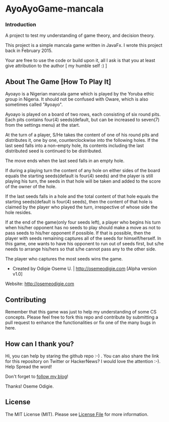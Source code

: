 # AyoAyoGame-mancala

### Introduction
A project to test my understanding of game theory, and decision theory.

This project is a simple mancala game written in JavaFx. I wrote this project back in February 2015.

Your are free to use the code or build upon it, all I ask is that you at least give attribution to the author [ my humble self :) ]



## About The Game [How To Play It]

Ayoayo is a Nigerian mancala game which is played by the Yoruba ethic group in Nigeria. It should not be confused with Oware, which is also sometimes called "Ayoayo".

Ayoayo is played on a board of two rows, each consisting of six round pits. Each pits contains four(4) seeds(default, but can be increased to seven(7) from the settings menu) at the start.

At the turn of a player, S/He takes the content of one of his round pits and distributes it, one by one, counterclockwise into the following holes. If the last seed falls into a non-empty hole, its contents including the last distributed seed is continued to be distributed.

The move ends when the last seed falls in an empty hole.

If during a playing turn the content of any hole on either sides of the board equals the starting seeds(default is four(4) seeds) and the player is still playing his turn, the seeds in that hole will be taken and added to the score of the owner of the hole.

If the last seeds falls in a hole and the total content of that hole equals the starting seeds(default is four(4) seeds), then the content of that hole is claimed by the player who played the turn, irrespective of whose side the hole resides.

If at the end of the game(only four seeds left), a player who begins his turn when his/her opponent has no seeds to play should make a move as not to pass seeds to his/her opponent if possible. If that is possible, then the player with seeds remaining captures all of the seeds for himself/herself. In this game, one wants to have his opponent to run out of seeds first, but s/he needs to arrange his/hers so that s/he cannot pass any to the other side.

The player who captures the most seeds wins the game.

- Created by Odigie Oseme U. | http://osemeodigie.com [Alpha version v1.0]

Website: http://osemeodigie.com


## Contributing

Remember that this game was just to help my understanding of some CS concepts. Please feel free to fork this repo and contribute by submitting a pull request to enhance the functionalities or fix one of the many bugs in here.

## How can I thank you?

Hi, you can help by staring the github repo :-) . You can also share the link for this repository on Twitter or HackerNews? I would love the attention :-). Help Spread the word!

Don't forget to [follow my blog](http://osemeodigie.com)!

Thanks!
Oseme Odigie.

## License

The MIT License (MIT). Please see [License File](LICENSE.md) for more information.

